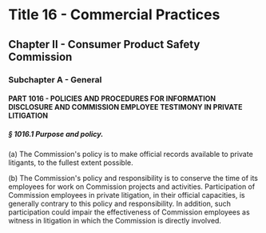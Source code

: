 
# Title 16 - Commercial Practices
## Chapter II - Consumer Product Safety Commission
### Subchapter A - General
#### PART 1016 - POLICIES AND PROCEDURES FOR INFORMATION DISCLOSURE AND COMMISSION EMPLOYEE TESTIMONY IN PRIVATE LITIGATION
##### § 1016.1 Purpose and policy.

(a) The Commission's policy is to make official records available to private litigants, to the fullest extent possible.

(b) The Commission's policy and responsibility is to conserve the time of its employees for work on Commission projects and activities. Participation of Commission employees in private litigation, in their official capacities, is generally contrary to this policy and responsibility. In addition, such participation could impair the effectiveness of Commission employees as witness in litigation in which the Commission is directly involved.
